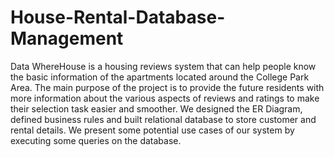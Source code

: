 # House-Rental-Database-Management

Data WhereHouse is a housing reviews system that can help people know the basic information of the apartments located around the College Park Area. The main purpose of the project is to provide the future residents with more information about the various aspects of reviews and ratings to make their selection task easier and smoother. We designed the ER Diagram, defined business rules and built relational database to store customer and rental details. We present some potential use cases of our system by executing some queries on the database.
